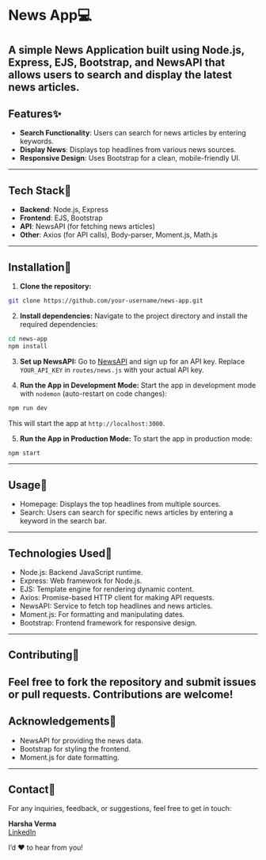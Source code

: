 # News App💻

A simple News Application built using **Node.js**, **Express**, **EJS**, **Bootstrap**, and **NewsAPI** that allows users to search and display the latest news articles.
---  

## Features✨

- **Search Functionality**: Users can search for news articles by entering keywords.
- **Display News**: Displays top headlines from various news sources.
- **Responsive Design**: Uses Bootstrap for a clean, mobile-friendly UI.

--- 

## Tech Stack🚀

- **Backend**: Node.js, Express
- **Frontend**: EJS, Bootstrap
- **API**: NewsAPI (for fetching news articles)
- **Other**: Axios (for API calls), Body-parser, Moment.js, Math.js

---

## Installation📝

1. **Clone the repository:**
```bash
git clone https://github.com/your-username/news-app.git
```
2. **Install dependencies:**
Navigate to the project directory and install the required dependencies:
```bash
cd news-app
npm install
```
3. **Set up NewsAPI:**
Go to [NewsAPI](https://newsapi.org/) and sign up for an API key.
Replace `YOUR_API_KEY` in `routes/news.js` with your actual API key.

4. **Run the App in Development Mode:**
Start the app in development mode with `nodemon` (auto-restart on code changes):
```bash
npm run dev
```
This will start the app at `http://localhost:3000`.

5. **Run the App in Production Mode:**
To start the app in production mode:

```bash
npm start
```

---

## Usage🌟
- Homepage: Displays the top headlines from multiple sources.
- Search: Users can search for specific news articles by entering a keyword in the search bar.

---

## Technologies Used🚀
- Node.js: Backend JavaScript runtime.
- Express: Web framework for Node.js.
- EJS: Template engine for rendering dynamic content.
- Axios: Promise-based HTTP client for making API requests.
- NewsAPI: Service to fetch top headlines and news articles.
- Moment.js: For formatting and manipulating dates.
- Bootstrap: Frontend framework for responsive design.

---

## Contributing🤝
Feel free to fork the repository and submit issues or pull requests. Contributions are welcome!
---

## Acknowledgements📒
- NewsAPI for providing the news data.
- Bootstrap for styling the frontend.
- Moment.js for date formatting.

---

## Contact📧

For any inquiries, feedback, or suggestions, feel free to get in touch:

**Harsha Verma**  
[LinkedIn](https://www.linkedin.com/in/vermaharsha)  

I’d ❤️ to hear from you!
